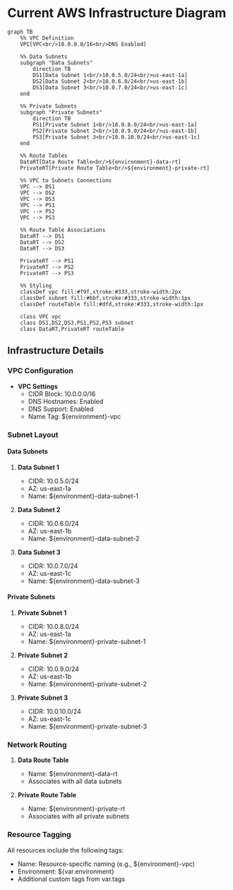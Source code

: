 # Current AWS Infrastructure Diagram

```mermaid
graph TB
    %% VPC Definition
    VPC[VPC<br/>10.0.0.0/16<br/>DNS Enabled] 
    
    %% Data Subnets
    subgraph "Data Subnets"
        direction TB
        DS1[Data Subnet 1<br/>10.0.5.0/24<br/>us-east-1a]
        DS2[Data Subnet 2<br/>10.0.6.0/24<br/>us-east-1b]
        DS3[Data Subnet 3<br/>10.0.7.0/24<br/>us-east-1c]
    end

    %% Private Subnets
    subgraph "Private Subnets"
        direction TB
        PS1[Private Subnet 1<br/>10.0.8.0/24<br/>us-east-1a]
        PS2[Private Subnet 2<br/>10.0.9.0/24<br/>us-east-1b]
        PS3[Private Subnet 3<br/>10.0.10.0/24<br/>us-east-1c]
    end

    %% Route Tables
    DataRT[Data Route Table<br/>${environment}-data-rt]
    PrivateRT[Private Route Table<br/>${environment}-private-rt]

    %% VPC to Subnets Connections
    VPC --> DS1
    VPC --> DS2
    VPC --> DS3
    VPC --> PS1
    VPC --> PS2
    VPC --> PS3

    %% Route Table Associations
    DataRT --> DS1
    DataRT --> DS2
    DataRT --> DS3
    
    PrivateRT --> PS1
    PrivateRT --> PS2
    PrivateRT --> PS3

    %% Styling
    classDef vpc fill:#f9f,stroke:#333,stroke-width:2px
    classDef subnet fill:#bbf,stroke:#333,stroke-width:1px
    classDef routeTable fill:#dfd,stroke:#333,stroke-width:1px
    
    class VPC vpc
    class DS1,DS2,DS3,PS1,PS2,PS3 subnet
    class DataRT,PrivateRT routeTable

```

## Infrastructure Details

### VPC Configuration
- **VPC Settings**
  - CIDR Block: 10.0.0.0/16
  - DNS Hostnames: Enabled
  - DNS Support: Enabled
  - Name Tag: ${environment}-vpc

### Subnet Layout

#### Data Subnets
1. **Data Subnet 1**
   - CIDR: 10.0.5.0/24
   - AZ: us-east-1a
   - Name: ${environment}-data-subnet-1

2. **Data Subnet 2**
   - CIDR: 10.0.6.0/24
   - AZ: us-east-1b
   - Name: ${environment}-data-subnet-2

3. **Data Subnet 3**
   - CIDR: 10.0.7.0/24
   - AZ: us-east-1c
   - Name: ${environment}-data-subnet-3

#### Private Subnets
1. **Private Subnet 1**
   - CIDR: 10.0.8.0/24
   - AZ: us-east-1a
   - Name: ${environment}-private-subnet-1

2. **Private Subnet 2**
   - CIDR: 10.0.9.0/24
   - AZ: us-east-1b
   - Name: ${environment}-private-subnet-2

3. **Private Subnet 3**
   - CIDR: 10.0.10.0/24
   - AZ: us-east-1c
   - Name: ${environment}-private-subnet-3

### Network Routing
1. **Data Route Table**
   - Name: ${environment}-data-rt
   - Associates with all data subnets

2. **Private Route Table**
   - Name: ${environment}-private-rt
   - Associates with all private subnets

### Resource Tagging
All resources include the following tags:
- Name: Resource-specific naming (e.g., ${environment}-vpc)
- Environment: ${var.environment}
- Additional custom tags from var.tags

